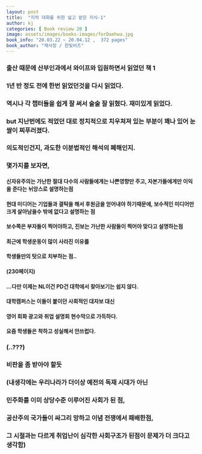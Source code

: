 ```yaml
---
layout: post
title:  "지적 대화를 위한 넓고 얕은 지식-1"
author: kj
categories: [ Book review 20 ]
image: assets/images/books-images/forDaehwa.jpg
book_info: "20.03.22 ~ 20.04.12 ,  372 pages"
book_author: "채사장 / 한빛비즈"
---
```

### 출산 때문에 산부인과에서 와이프와 입원하면서 읽었던 책 1

### 1년 반 정도 전에 한번 읽었던것을 다시 읽었다.

### 역시나 각 챕터들을 쉽게 잘 써서 술술 잘 읽혔다. 재미있게 읽었다.

### but 지난번에도 적었던 대로 정치적으로 치우쳐져 있는 부분이 꽤나 있어 눈쌀이 찌푸러졌다.

### 의도적인건지, 과도한 이분법적인 해석의 폐해인지.

### 몇가지를 보자면,

#### 신자유주의는 가난한 절대 다수의 사람들에게는 나쁜영향만 주고, 자본가들에게만 이익을 준다는 뉘앙스로 설명하는점

#### 현대 미디어는 기업들과 결탁을 해서 후원금을 얻어내야 하기때문에, 보수적인 미디어만 크게 살아남을수 밖에 없다고 설명하는 점

#### 보수쪽은 부자들이 찍어야하고, 진보는 가난한 사람들이 찍어야 맞다고 설명하는점

#### 최근에 학생운동이 많이 사라진 이유를

#### 학생들만의 탓으로 치부하는 점..

#### (230페이지)

#### ...다만 이제는 NL이건 PD건 대학에서 찾아보기는 쉽지 않다.

#### 대학캠퍼스는 이들이 붙이던 사회적인 대자보 대신

#### 영어 회화 광고와 취업 설명회 현수막으로 가득하다.

#### 요즘 학생들은 착하고 성실해서 안쓰럽다.

### (..???)

### 비판을 좀 받아야 할듯

### (내생각에는 우리나라가 더이상 예전의 독재 시대가 아닌

### 민주화를 이미 상당수준 이루어진 사회가 된 점,

### 공산주의 국가들이 싸그리 망하고 이념 전쟁에서 패배한점,

### 그 시절과는 다르게 취업난이 심각한 사회구조가 된점이 문제가 더 크다고 생각함)
